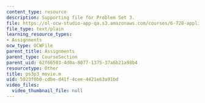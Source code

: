 ```yaml
---
content_type: resource
description: Supporting file for Problem Set 3.
file: https://ol-ocw-studio-app-qa.s3.amazonaws.com/courses/6-728-applied-quantum-and-statistical-physics-fall-2006/5023f0b0cdbed41f4cee4421e63a91bd_ps3p3_movie.m
file_type: text/plain
learning_resource_types:
- Assignments
ocw_type: OCWFile
parent_title: Assignments
parent_type: CourseSection
parent_uid: 62f66503-4d0a-8077-1375-37a6b21a98b4
resourcetype: Other
title: ps3p3_movie.m
uid: 5023f0b0-cdbe-d41f-4cee-4421e63a91bd
video_files:
  video_thumbnail_file: null
---
```

